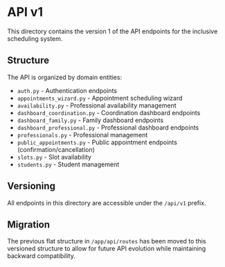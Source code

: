 # API v1

This directory contains the version 1 of the API endpoints for the inclusive scheduling system.

## Structure

The API is organized by domain entities:

- `auth.py` - Authentication endpoints
- `appointments_wizard.py` - Appointment scheduling wizard
- `availability.py` - Professional availability management
- `dashboard_coordination.py` - Coordination dashboard endpoints
- `dashboard_family.py` - Family dashboard endpoints
- `dashboard_professional.py` - Professional dashboard endpoints
- `professionals.py` - Professional management
- `public_appointments.py` - Public appointment endpoints (confirmation/cancellation)
- `slots.py` - Slot availability
- `students.py` - Student management

## Versioning

All endpoints in this directory are accessible under the `/api/v1` prefix.

## Migration

The previous flat structure in `/app/api/routes` has been moved to this versioned structure to allow for future API evolution while maintaining backward compatibility.
